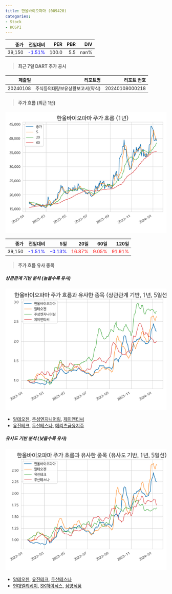 ```yaml
---
title: 한올바이오파마 (009420)
categories:
- Stock
- KOSPI
---
```


|종가|전일대비|PER|PBR|DIV|
|---:|-------:|--:|--:|--:|
|39,150|<span style="color: blue">-1.51%</span>|100.0|5.5|nan%|

<!-- more -->

> #### 최근 7일 DART 추가 공시

|제출일|리포트명|리포트 번호|
|-----:|-------:|----------:|
|20240108|주식등의대량보유상황보고서(약식)|20240108000218|

> #### 주가 흐름 (최근 1년)

![009420](/assets/images/stock/009420.png)

|종가|전일대비|5일|20일|60일|120일|
|---:|-------:|--:|---:|---:|----:|
|39,150|<span style="color: blue">-1.51%</span>|<span style="color: blue">-0.13%</span>|<span style="color: red">16.87%</span>|<span style="color: red">9.05%</span>|<span style="color: red">91.91%</span>|

> #### 주가 흐름 유사 종목

##### 상관관계 기반 분석 (높을수록 유사)
![009420](/assets/images/stock/009420_corr.png)
- [알테오젠](/196170/), [주성엔지니어링](/036930/), [제이앤티씨](/204270/)
- [유진테크](/084370/), [두산테스나](/131970/), [메리츠금융지주](/138040/)

##### 유사도 기반 분석 (낮을수록 유사)	
![009420](/assets/images/stock/009420_sim.png)
- [알테오젠](/196170/), [유진테크](/084370/), [두산테스나](/131970/)
- [현대엘리베이](/017800/), [SK하이닉스](/000660/), [삼양식품](/003230/)